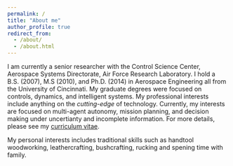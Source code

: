 ```yaml
---
permalink: /
title: "About me"
author_profile: true
redirect_from: 
  - /about/
  - /about.html
---
```


<!-- About Me
====== -->

I am currently a senior researcher with the Control Science Center, Aerospace Systems Directorate, Air Force Research Laboratory. I hold a B.S. (2007), M.S (2010), and Ph.D. (2014) in Aerospace Engineering all from the University of Cincinnati. My graduate degrees were focused on controls, dynamics, and intelligent systems. My professional interests include anything on the *cutting-edge* of technology. Currently, my interests are focused on multi-agent autonomy, mission planning, and decision making under uncertianty and incomplete information. For more details, please see my [curriculum vitae](/files/cv.pdf).

My personal interests includes traditional skills such as handtool woodworking, leathercrafting, bushcrafting, rucking and spening time with family. 